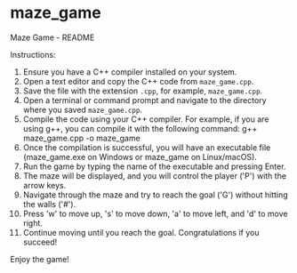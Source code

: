 # maze_game

Maze Game - README

Instructions:
1. Ensure you have a C++ compiler installed on your system.
2. Open a text editor and copy the C++ code from `maze_game.cpp`.
3. Save the file with the extension `.cpp`, for example, `maze_game.cpp`.
4. Open a terminal or command prompt and navigate to the directory where you saved `maze_game.cpp`.
5. Compile the code using your C++ compiler. For example, if you are using g++, you can compile it with the following command:
   g++ maze_game.cpp -o maze_game
6. Once the compilation is successful, you will have an executable file (maze_game.exe on Windows or maze_game on Linux/macOS).
7. Run the game by typing the name of the executable and pressing Enter.
8. The maze will be displayed, and you will control the player ('P') with the arrow keys.
9. Navigate through the maze and try to reach the goal ('G') without hitting the walls ('#').
10. Press 'w' to move up, 's' to move down, 'a' to move left, and 'd' to move right.
11. Continue moving until you reach the goal. Congratulations if you succeed!

Enjoy the game!
